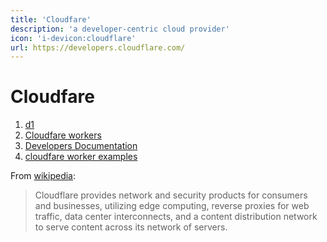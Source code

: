 ```yaml
---
title: 'Cloudfare'
description: 'a developer-centric cloud provider'
icon: 'i-devicon:cloudflare'
url: https://developers.cloudflare.com/
---
```


# Cloudfare
1. [d1](https://developers.cloudflare.com/d1/)
2. [Cloudfare workers](https://developers.cloudflare.com/workers/)
3. [Developers Documentation](https://developers.cloudflare.com/)
4. [cloudfare worker examples](https://developers.cloudflare.com/workers/examples/)

From [wikipedia](https://en.wikipedia.org/wiki/Cloudflare):

> Cloudflare provides network and security products for consumers and businesses, utilizing edge computing, reverse proxies for web traffic, data center interconnects, and a content distribution network to serve content across its network of servers.




